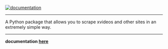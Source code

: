 [![documentation](https://github.com/Lobooooooo14/pornlib/actions/workflows/pages/pages-build-deployment/badge.svg?branch=gh-pages)](https://github.com/Lobooooooo14/pornlib/actions/workflows/pages/pages-build-deployment)


***

A Python package that allows you to scrape xvideos and other sites in an extremely simple way.

***

**documentation [here](https://lobooooooo14.github.io/pornlib/)**

